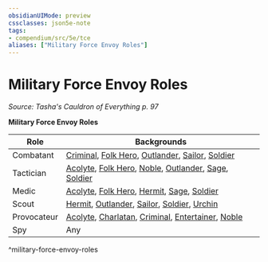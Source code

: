```yaml
---
obsidianUIMode: preview
cssclasses: json5e-note
tags:
- compendium/src/5e/tce
aliases: ["Military Force Envoy Roles"]
---
```

# Military Force Envoy Roles
*Source: Tasha's Cauldron of Everything p. 97* 

**Military Force Envoy Roles**

| Role | Backgrounds |
|------|-------------|
| Combatant | [Criminal](Mechanics/backgrounds/criminal.md), [Folk Hero](Mechanics/backgrounds/folk-hero.md), [Outlander](Mechanics/backgrounds/outlander.md), [Sailor](Mechanics/backgrounds/sailor.md), [Soldier](Mechanics/backgrounds/soldier.md) |
| Tactician | [Acolyte](Mechanics/backgrounds/acolyte.md), [Folk Hero](Mechanics/backgrounds/folk-hero.md), [Noble](Mechanics/backgrounds/noble.md), [Outlander](Mechanics/backgrounds/outlander.md), [Sage](Mechanics/backgrounds/sage.md), [Soldier](Mechanics/backgrounds/soldier.md) |
| Medic | [Acolyte](Mechanics/backgrounds/acolyte.md), [Folk Hero](Mechanics/backgrounds/folk-hero.md), [Hermit](Mechanics/backgrounds/hermit.md), [Sage](Mechanics/backgrounds/sage.md), [Soldier](Mechanics/backgrounds/soldier.md) |
| Scout | [Hermit](Mechanics/backgrounds/hermit.md), [Outlander](Mechanics/backgrounds/outlander.md), [Sailor](Mechanics/backgrounds/sailor.md), [Soldier](Mechanics/backgrounds/soldier.md), [Urchin](Mechanics/backgrounds/urchin.md) |
| Provocateur | [Acolyte](Mechanics/backgrounds/acolyte.md), [Charlatan](Mechanics/backgrounds/charlatan.md), [Criminal](Mechanics/backgrounds/criminal.md), [Entertainer](Mechanics/backgrounds/entertainer.md), [Noble](Mechanics/backgrounds/noble.md) |
| Spy | Any |
^military-force-envoy-roles